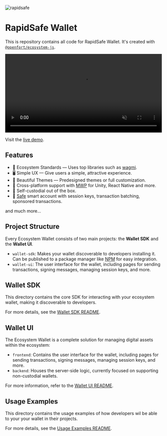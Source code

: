 
![rapidsafe](https://github.com/user-attachments/assets/d20b9b86-1c00-48df-b870-4e5b3d603695)

# RapidSafe Wallet

This is repository contains all code for RapidSafe Wallet. It's created with [`@openfort/ecosystem-js`](https://www.openfort.io/docs/guides/ecosystem).

<div align="center">
    <video width="100%" autoplay loop muted playsinline>
        <source src="https://blog-cms.openfort.xyz/uploads/rapidfire_demo_bae171c041.mp4" type="video/mp4">
        Your browser does not support the video tag.
    </video>
</div>

Visit the [live demo](https://rapidsafe.sample.openfort.xyz/).

## Features

- 🌱 Ecosystem Standards — Uses top libraries such as [wagmi](https://github.com/wagmi-dev/wagmi).
- 🖥️ Simple UX — Give users a simple, attractive experience.
- 🎨 Beautiful Themes — Predesigned themes or full customization.
- 🤝 Cross-platform support with [MWP](https://github.com/MobileWalletProtocol) for Unity, React Native and more.
- 🔑 Self-custodial out of the box.
- 🧠 [Safe](https://safe.global/core) smart account with session keys, transaction batching, sponsored transactions.

and much more...

## Project Structure

Every Ecosystem Wallet consists of two main projects: the **Wallet SDK** and the **Wallet UI**.

- `wallet-sdk`: Makes your wallet discoverable to developers installing it. Can be published to a package manager like [NPM](https://www.npmjs.com/) for easy integration.
- `wallet-ui`: The user interface for the wallet, including pages for sending transactions, signing messages, managing session keys, and more.


## Wallet SDK

This directory contains the core SDK for interacting with your ecosystem wallet, making it discoverable to developers.

For more details, see the [Wallet SDK README](./wallet-sdk/README.md).

## Wallet UI

The Ecosystem Wallet is a complete solution for managing digital assets within the ecosystem:

- `frontend`: Contains the user interface for the wallet, including pages for sending transactions, signing messages, managing session keys, and more.
- `backend`: Houses the server-side logic, currently focused on supporting non-custodial wallets.

For more information, refer to the [Wallet UI README](./wallet-ui/README.md).

## Usage Examples

This directory contains the usage examples of how developers wil be able to your your wallet in their projects.

For more details, see the [Usage Examples README](./usage-examples/README.md).
